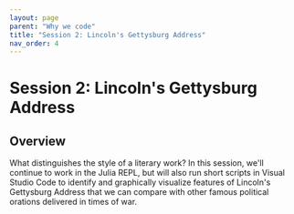 ```yaml
---
layout: page
parent: "Why we code"
title: "Session 2: Lincoln's Gettysburg Address"
nav_order: 4
---
```


# Session 2: Lincoln's Gettysburg Address

## Overview

What distinguishes the style of a literary work?  In this session, we'll continue to work  in the Julia REPL, but will also run short scripts in Visual Studio Code to identify and graphically visualize features of Lincoln's Gettysburg Address that we can compare with other famous political orations delivered in times of war.
